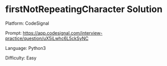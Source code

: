 # firstNotRepeatingCharacter Solution

Platform: CodeSignal

Prompt: https://app.codesignal.com/interview-practice/question/uX5iLwhc6L5ckSyNC

Language: Python3

Difficulty: Easy
